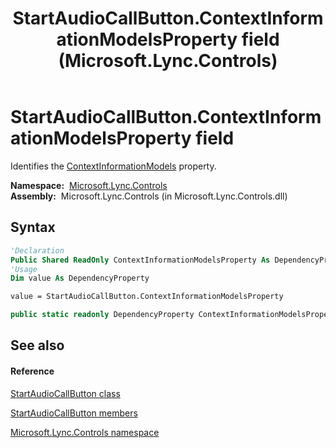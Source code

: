 ﻿---
title: StartAudioCallButton.ContextInformationModelsProperty field (Microsoft.Lync.Controls)
TOCTitle: ContextInformationModelsProperty field
ms:assetid: F:Microsoft.Lync.Controls.StartAudioCallButton.ContextInformationModelsProperty_DI_3_UC_OCS14MrefLyncWPF
ms:mtpsurl: https://msdn.microsoft.com/en-us/library/microsoft.lync.controls.startaudiocallbutton.contextinformationmodelsproperty_di_3_uc_ocs14mreflyncwpf(v=office.15)
ms:contentKeyID: 48591236
ms.date: 07/28/2014
mtps_version: v=office.15
f1_keywords:
- Microsoft.Lync.Controls.StartAudioCallButton.ContextInformationModelsProperty
dev_langs:
- CSharp
- JScript
- VB
- other
---

# StartAudioCallButton.ContextInformationModelsProperty field

Identifies the [ContextInformationModels](startaudiocallbutton-contextinformationmodels-property-microsoft-lync-controls_1.md) property.

**Namespace:**  [Microsoft.Lync.Controls](microsoft-lync-controls-namespace_1.md)  
**Assembly:**  Microsoft.Lync.Controls (in Microsoft.Lync.Controls.dll)

## Syntax

``` vb
'Declaration
Public Shared ReadOnly ContextInformationModelsProperty As DependencyProperty
'Usage
Dim value As DependencyProperty

value = StartAudioCallButton.ContextInformationModelsProperty
```

``` csharp
public static readonly DependencyProperty ContextInformationModelsProperty
```

## See also

#### Reference

[StartAudioCallButton class](startaudiocallbutton-class-microsoft-lync-controls_1.md)

[StartAudioCallButton members](startaudiocallbutton-members-microsoft-lync-controls_1.md)

[Microsoft.Lync.Controls namespace](microsoft-lync-controls-namespace_1.md)


